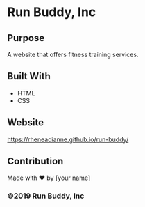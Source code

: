 # Run Buddy, Inc

## Purpose
A website that offers fitness training services. 

## Built With
* HTML
* CSS

## Website
https://rheneadianne.github.io/run-buddy/

## Contribution
Made with ❤️ by [your name]

### ©️2019 Run Buddy, Inc 
